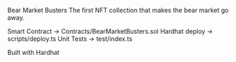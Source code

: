 Bear Market Busters
The first NFT collection that makes the bear market go away.

Smart Contract -> Contracts/BearMarketBusters.sol
Hardhat deploy -> scripts/deploy.ts
Unit Tests -> test/index.ts

Built with Hardhat
